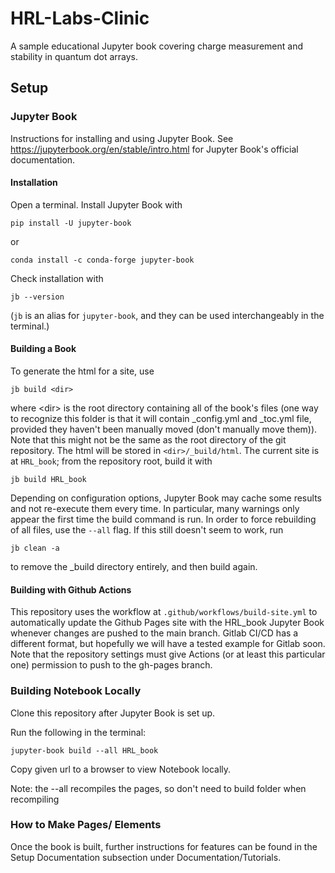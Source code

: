 # HRL-Labs-Clinic
A sample educational Jupyter book covering charge measurement and stability in quantum dot arrays.

## Setup
### Jupyter Book
Instructions for installing and using Jupyter Book. See https://jupyterbook.org/en/stable/intro.html for Jupyter Book's official documentation.
#### Installation
Open a terminal. Install Jupyter Book with 

    pip install -U jupyter-book
or

    conda install -c conda-forge jupyter-book

Check installation with

    jb --version
(```jb``` is an alias for ```jupyter-book```, and they can be used interchangeably in the terminal.)

#### Building a Book

To generate the html for a site, use

    jb build <dir>

where \<dir\> is the root directory containing all of the book's files (one way to recognize this folder is that it will contain _config.yml and _toc.yml file, provided they haven't been manually moved (don't manually move them)). Note that this might not be the same as the root directory of the git repository. The html will be stored in ```<dir>/_build/html```. The current site is at ```HRL_book```; from the repository root, build it with

    jb build HRL_book

Depending on configuration options, Jupyter Book may cache some results and not re-execute them every time. In particular, many warnings only appear the first time the build command is run. In order to force rebuilding of all files, use the ```--all``` flag. If this still doesn't seem to work, run

    jb clean -a

to remove the _build directory entirely, and then build again.

#### Building with Github Actions

This repository uses the workflow at ```.github/workflows/build-site.yml``` to automatically update the Github Pages site with the HRL_book Jupyter Book whenever changes are pushed to the main branch. Gitlab CI/CD has a different format, but hopefully we will have a tested example for Gitlab soon. Note that the repository settings must give Actions (or at least this particular one) permission to push to the gh-pages branch. 


### Building Notebook Locally
Clone this repository after Jupyter Book is set up.

Run the following in the terminal:
```
jupyter-book build --all HRL_book
```
Copy given url to a browser to view Notebook locally.

Note: the --all recompiles the pages, so don't need to build folder when recompiling

### How to Make Pages/ Elements
Once the book is built, further instructions for features can be found in the Setup Documentation subsection under Documentation/Tutorials.